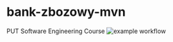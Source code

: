 # bank-zbozowy-mvn
PUT Software Engineering Course
![example workflow](https://github.com/Yee7i/bank-zbozowy-mvn/actions/workflows/ci.yml/badge.svg)
